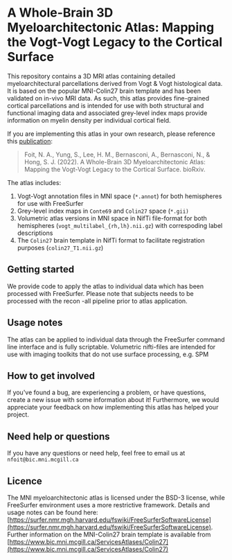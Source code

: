 A Whole-Brain 3D Myeloarchitectonic Atlas: Mapping the Vogt-Vogt Legacy to the Cortical Surface
=========
This repository contains a 3D MRI atlas containing detailed myeloarchitectural parcellations derived from Vogt & Vogt histological
data. It is based on the popular MNI-Colin27 brain template and has been validated on in-vivo MRI data.
As such, this atlas provides fine-grained cortical parcellations and is intended for use with both structural and functional imaging data and associated grey-level index maps provide information on myelin density per individual cortical field.

If you are implementing this atlas in your own research, please reference this [publication](https://doi.org/10.1101/2022.01.17.476369):
> Foit, N. A., Yung, S., Lee, H. M., Bernasconi, A., Bernasconi, N., & Hong, S. J. (2022). A Whole-Brain 3D Myeloarchitectonic Atlas: Mapping the Vogt-Vogt Legacy to the Cortical Surface. bioRxiv.

The atlas includes:
1. Vogt-Vogt annotation files in MNI space (`*.annot`) for both hemispheres for use with FreeSurfer
2. Grey-level index maps in `Conte69` and `Colin27` space (``*.gii)``
3. Volumetric atlas versions in MNI space in NifTi file-format for both hemispheres (`vogt_multilabel_{rh,lh}.nii.gz`) with correspoding label descriptions
4. The `Colin27` brain template in NifTi format to facilitate registration purposes (`colin27_T1.nii.gz`)

Getting started
----
We provide code to apply the atlas to individual data which has been processed with FreeSurfer.
Please note that subjects needs to be processed with the recon -all pipeline prior to atlas application.

Usage notes
----
The atlas can be applied to individual data through the FreeSurfer command line interface and is fully scriptable.
Volumetric nifti-files are intended for use with imaging toolkits that do not use surface processing, e.g. SPM

How to get involved
----
If you've found a bug, are experiencing a problem, or have questions, create a new issue with some information about it!
Furthermore, we would appreciate your feedback on how implementing this atlas has helped your project.

Need help or questions
----
If you have any questions or need help, feel free to email us at `nfoit@bic.mni.mcgill.ca`

Licence
----
The MNI myeloarchitectonic atlas is licensed under the BSD-3 license, while FreeSurfer environment uses a more restrictive framework.
Details and usage notes can be found here: [https://surfer.nmr.mgh.harvard.edu/fswiki/FreeSurferSoftwareLicense](https://surfer.nmr.mgh.harvard.edu/fswiki/FreeSurferSoftwareLicense). Further information on the MNI-Colin27 brain
template is available from [https://www.bic.mni.mcgill.ca/ServicesAtlases/Colin27](https://www.bic.mni.mcgill.ca/ServicesAtlases/Colin27)
